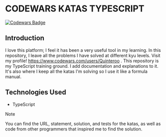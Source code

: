 # CODEWARS KATAS TYPESCRIPT

[![Codewars Badge](https://www.codewars.com/users/Quinteroo/badges/large)](https://www.codewars.com/users/quinteroo)


## Introduction
I love this platform; I feel it has been a very useful tool in my learning.
In this repository, I leave all the problems I have solved at different kyu levels.
Visit my profile! https://www.codewars.com/users/Quinteroo
.
This repository is my TypeScript training ground. 
I add documentation and explanations to it. 
It's also where I keep all the katas I'm solving so I use it like a formula manual.


## Technologies Used
- TypeScript

>[!NOTE]
> You can find the URL, statement, solution, and tests for the katas, as well as code from other programmers that inspired me to find the solution.
